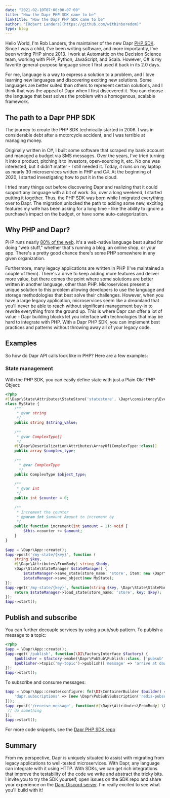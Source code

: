 ```yaml
---
date: "2021-02-10T07:00:00-07:00"
title: "How the Dapr PHP SDK came to be"
linkTitle: "How the Dapr PHP SDK came to be"
author: "[Robert Landers](https://github.com/withinboredom)"
type: blog
---
```

 
Hello World, I'm Rob Landers, the maintainer of the new Dapr [PHP SDK]( https://github.com/dapr/php-sdk). Since I was a child, I've been writing software, and more importantly, I've been writing PHP since 2013. I work at Automattic on the Decision Science team, working with PHP, Python, JavaScript, and Scala. However, C# is my favorite general-purpose language since I first used it back in its 2.0 days. 

For me, language is a way to express a solution to a problem, and I love learning new languages and discovering exciting new solutions. Some languages are better suited than others to represent certain solutions, and I think that was the appeal of Dapr when I first discovered it. You can choose the language that best solves the problem with a homogenous, scalable framework.

## The path to a Dapr PHP SDK

The journey to create the PHP SDK technically started in 2006. I was in considerable debt after a motorcycle accident, and I was terrible at managing money.
 
Originally written in C#, I built some software that scraped my bank account and managed a budget via SMS messages. Over the years, I've tried turning it into a product, pitching it to investors, open-sourcing it, etc. No one was interested, but it didn't matter - I still needed it. Today, it runs on my laptop as nearly 30 microservices written in PHP and C#. At the beginning of 2020, I started investigating how to put it in the cloud.
 
I tried many things out before discovering Dapr and realizing that it could support any language with a bit of work. So, over a long weekend, I started putting it together. Thus, the PHP SDK was born while I migrated everything over to Dapr. The migration unlocked the path to adding some new, exciting features my wife has been asking for a long time - like the ability to ignore a purchase’s impact on the budget, or have some auto-categorization.
 
## Why PHP and Dapr?

PHP runs nearly [80% of the web](https://w3techs.com/technologies/details/pl-php). It's a web-native language best suited for doing "web stuff," whether that's running a blog, an online shop, or your app. There's a pretty good chance there's some PHP somewhere in any given organization.
 
Furthermore, many legacy applications are written in PHP (I've maintained a couple of them). There's a drive to keep adding more features and deliver more value, but there comes the point where some solutions are better written in another language, other than PHP. Microservices present a unique solution to this problem allowing developers to use the language and storage methodologies that best solve their challenges. However, when you have a large legacy application, microservices seem like a dreamland that you'll never be able to reach without significant management buy-in to rewrite everything from the ground up. This is where Dapr can offer a lot of value - Dapr building blocks let you interface with technologies that may be hard to integrate with PHP. With a Dapr PHP SDK, you can implement best practices and patterns without throwing away all of your legacy code.

## Examples

So how do Dapr API calls look like in PHP? Here are a few examples:

### State management

With the PHP SDK, you can easily define state with just a Plain Ole’ PHP Object: 
 
```php 
<?php
#[\Dapr\State\Attributes\StateStore('statestore', \Dapr\consistency\EventualLastWrite::class)]
class MyState {
    /**
     * @var string 
     */
    public string $string_value;
    
    /**
     * @var ComplexType[] 
     */
    #[\Dapr\Deserialization\Attributes\ArrayOf(ComplexType::class)] 
    public array $complex_type;
    
    /**
      * @var ComplexType
      */
    public ComplexType $object_type;
    
    /**
     * @var int 
     */
    public int $counter = 0;
 
    /**
     * Increment the counter
     * @param int $amount Amount to increment by
     */
    public function increment(int $amount = 1): void {
        $this->counter += $amount;
    }
}
 
$app = \Dapr\App::create();
$app->post('/my-state/{key}', function (
    string $key, 
    #[\Dapr\Attributes\FromBody] string $body, 
    \Dapr\State\StateManager $stateManager) {
        $stateManager->save_state(store_name: 'store', item: new \Dapr\State\StateItem(key: $key, value: $body));
        $stateManager->save_object(new MyState);
});
$app->get('/my-state/{key}', function(string $key, \Dapr\State\StateManager $stateManager) {
    return $stateManager->load_state(store_name: 'store', key: $key);
});
$app->start();
```

## Publish and subscribe

You can further decouple services by using a pub/sub pattern. To publish a message to a topic:
 
```php
<?php
$app = \Dapr\App::create();
$app->get('/publish', function(\DI\FactoryInterface $factory) {
    $publisher = $factory->make(\Dapr\PubSub\Publish::class, ['pubsub' => 'redis-pubsub']);
    $publisher->topic('my-topic')->publish(['message' => 'arrive at dawn']);
});
$app->start();
``` 

To subscribe and consume messages:

```php
$app = \Dapr\App::create(configure: fn(\DI\ContainerBuilder $builder) => $builder->addDefinitions([
    'dapr.subscriptions' => [new \Dapr\PubSub\Subscription('redis-pubsub', 'my-topic', '/receive-message')]
]));
$app->post('/receive-message', function(#[\Dapr\Attributes\FromBody] \Dapr\PubSub\CloudEvent $event) {
 // do something
});
$app->start();
```

For more code snippets, see the [Dapr PHP SDK repo]( https://github.com/dapr/php-sdk)

## Summary

From my perspective, Dapr is uniquely situated to assist with migrating from legacy applications to well-tested microservices. With Dapr, any language can integrate with it using HTTP. With SDKs, we can get rich integrations that improve the testability of the code we write and abstract the tricky bits. I invite you to try the SDK yourself, open issues on the SDK repo and share your experience on the [Dapr Discord server](https://aka.ms/dapr-discord). I'm really excited to see what you'll build with it!
